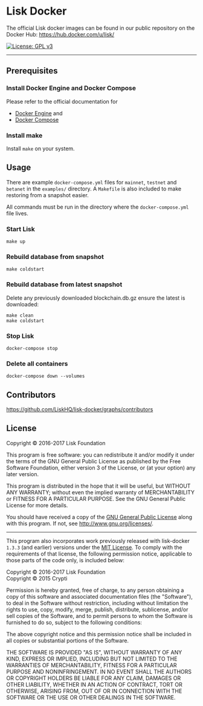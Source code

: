 # Lisk Docker

The official Lisk docker images can be found in our public repository on the Docker Hub: https://hub.docker.com/u/lisk/

[![License: GPL v3](https://img.shields.io/badge/License-GPL%20v3-blue.svg)](http://www.gnu.org/licenses/gpl-3.0)

***

## Prerequisites

### Install Docker Engine and Docker Compose

Please refer to the official documentation for
 - [Docker Engine](https://docs.docker.com/engine/installation) and
 - [Docker Compose](https://docs.docker.com/compose/install/)

### Install make

Install `make` on your system.

## Usage

There are example `docker-compose.yml` files for `mainnet`, `testnet` and `betanet` in the `examples/` directory.
A `Makefile` is also included to make restoring from a snapshot easier.

All commands must be run in the directory where the `docker-compose.yml` file lives.

### Start Lisk

```
make up
```

### Rebuild database from snapshot

```
make coldstart
```

### Rebuild database from latest snapshot

Delete any previously downloaded blockchain.db.gz ensure the latest is downloaded:

```
make clean
make coldstart
```

### Stop Lisk

```
docker-compose stop
```


### Delete all containers

```
docker-compose down --volumes
```

## Contributors

https://github.com/LiskHQ/lisk-docker/graphs/contributors

## License

Copyright © 2016-2017 Lisk Foundation

This program is free software: you can redistribute it and/or modify it under the terms of the GNU General Public License as published by the Free Software Foundation, either version 3 of the License, or (at your option) any later version.

This program is distributed in the hope that it will be useful, but WITHOUT ANY WARRANTY; without even the implied warranty of MERCHANTABILITY or FITNESS FOR A PARTICULAR PURPOSE. See the GNU General Public License for more details.

You should have received a copy of the [GNU General Public License](https://github.com/LiskHQ/lisk-docker/tree/master/LICENSE) along with this program.  If not, see <http://www.gnu.org/licenses/>.

***

This program also incorporates work previously released with lisk-docker `1.3.3` (and earlier) versions under the [MIT License](https://opensource.org/licenses/MIT). To comply with the requirements of that license, the following permission notice, applicable to those parts of the code only, is included below:

Copyright © 2016-2017 Lisk Foundation  
Copyright © 2015 Crypti

Permission is hereby granted, free of charge, to any person obtaining a copy of this software and associated documentation files (the "Software"), to deal in the Software without restriction, including without limitation the rights to use, copy, modify, merge, publish, distribute, sublicense, and/or sell copies of the Software, and to permit persons to whom the Software is furnished to do so, subject to the following conditions:

The above copyright notice and this permission notice shall be included in all copies or substantial portions of the Software.

THE SOFTWARE IS PROVIDED "AS IS", WITHOUT WARRANTY OF ANY KIND, EXPRESS OR IMPLIED, INCLUDING BUT NOT LIMITED TO THE WARRANTIES OF MERCHANTABILITY, FITNESS FOR A PARTICULAR PURPOSE AND NONINFRINGEMENT. IN NO EVENT SHALL THE AUTHORS OR COPYRIGHT HOLDERS BE LIABLE FOR ANY CLAIM, DAMAGES OR OTHER LIABILITY, WHETHER IN AN ACTION OF CONTRACT, TORT OR OTHERWISE, ARISING FROM, OUT OF OR IN CONNECTION WITH THE SOFTWARE OR THE USE OR OTHER DEALINGS IN THE SOFTWARE.

